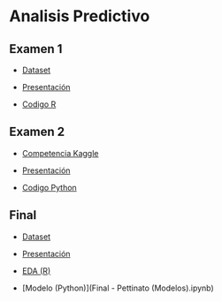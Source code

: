 # Analisis Predictivo

## Examen 1

- [Dataset](https://archive.ics.uci.edu/ml/datasets/Wine+Quality)

- [Presentación](https://docs.google.com/presentation/d/1cqEkonZCok0JEu3ERohPtiqezE1wNzWX/edit?usp=sharing&ouid=101068290472041686714&rtpof=true&sd=true)

- [Codigo R](https://github.com/cpettinato/AnalisisPredictivo/blob/main/Examen%201%20-%20Pettinato.Rmd)

## Examen 2 

- [Competencia Kaggle](https://www.kaggle.com/competitions/ap-2022q1/leaderboard)

- [Presentación](https://docs.google.com/presentation/d/1lo-xjvURgXOeT5hDcwrkhbplxAzKeBwu/edit?usp=sharing&ouid=101068290472041686714&rtpof=true&sd=true)

- [Codigo Python](https://github.com/cpettinato/AnalisisPredictivo/blob/main/Examen2-Pettinato.ipynb)


## Final
- [Dataset](https://www.kaggle.com/datasets/vipulgote4/reading-habit-dataset/code)

- [Presentación](https://docs.google.com/presentation/d/1UKqIOTgV_lD6qCzolmDKBnB2EoRllDPh/edit?usp=sharing&ouid=101068290472041686714&rtpof=true&sd=true)

- [EDA (R)]()

- [Modelo (Python)](Final - Pettinato (Modelos).ipynb)
